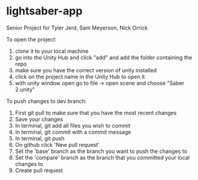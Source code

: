 # lightsaber-app

Senior Project for Tyler Jerd, Sam Meyerson, Nick Orrick

To open the project:
1. clone it to your local machine
2. go into the Unity Hub and click  "add" and add the folder containing the repo
3. make sure you have the correct version of unity installed
4. click on the project name in the Unity Hub to open it
5. with unity window open go to file -> open scene and choose "Saber 2.unity"

To push changes to dev branch:
1. First git pull to make sure that you have the most recent changes
2. Save your changes
3. In terminal, git add all files you wish to commit
4. In terminal, git commit with a commit message
5. In terminal, git push
6. On github click 'New pull request'
7. Set the 'base' branch as the branch you want to push the changes to
8. Set the 'compare' branch as the branch that you committed your local changes to
9. Create pull request
